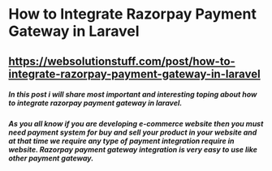 # How to Integrate Razorpay Payment Gateway in Laravel
## https://websolutionstuff.com/post/how-to-integrate-razorpay-payment-gateway-in-laravel
 
##### In this post i will share most important and interesting toping about how to integrate razorpay payment gateway in laravel.

##### As you all know if you are developing e-commerce website then you must need payment system for buy and sell your product in your website and at that time we require any type of payment integration require in website. Razorpay payment gateway integration is very easy to use like other payment gateway.
